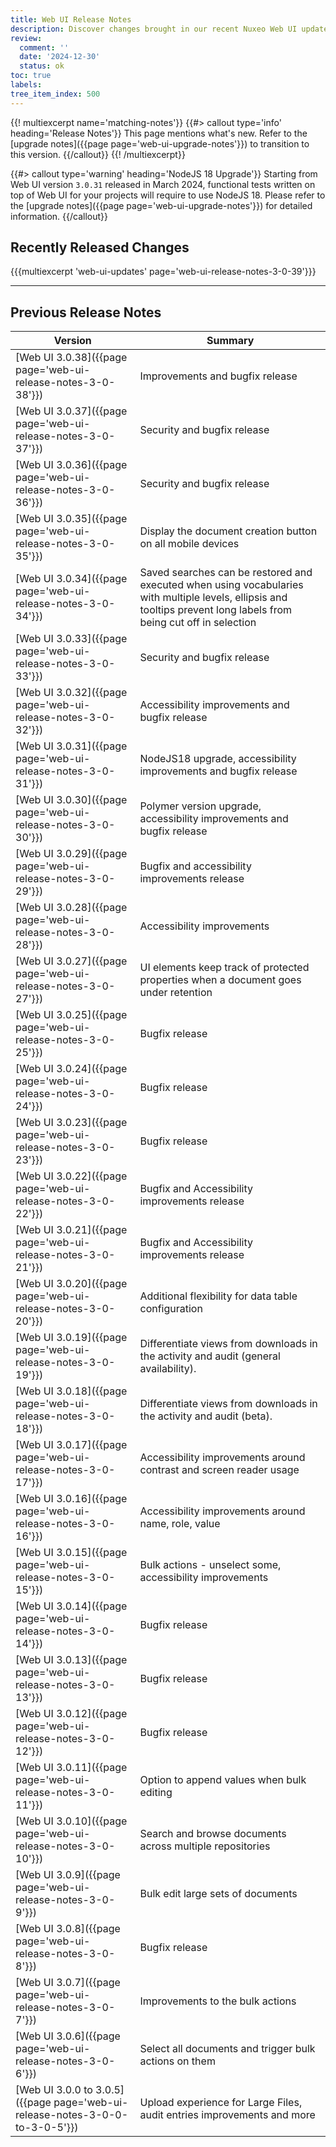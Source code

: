 ```yaml
---
title: Web UI Release Notes
description: Discover changes brought in our recent Nuxeo Web UI updates.
review:
  comment: ''
  date: '2024-12-30'
  status: ok
toc: true
labels:
tree_item_index: 500
---
```


{{! multiexcerpt name='matching-notes'}}
{{#> callout type='info' heading='Release Notes'}}
This page mentions what's new. Refer to the [upgrade notes]({{page page='web-ui-upgrade-notes'}}) to transition to this version.
{{/callout}}
{{! /multiexcerpt}}

{{#> callout type='warning' heading='NodeJS 18 Upgrade'}}
Starting from Web UI version `3.0.31` released in March 2024, functional tests written on top of Web UI for your projects will require to use NodeJS 18. Please refer to the [upgrade notes]({{page page='web-ui-upgrade-notes'}}) for detailed information.
{{/callout}}

## Recently Released Changes

{{{multiexcerpt 'web-ui-updates' page='web-ui-release-notes-3-0-39'}}}

---

## Previous Release Notes

<!-- | [Web UI 3.0.39]({{page page='web-ui-release-notes-3-0-39'}})                  | CSP changes and improvements release     | -->

| Version                                                                      | Summary                                                                              |
| ---------------------------------------------------------------------------- | ------------------------------------------------------------------------------------ |
| [Web UI 3.0.38]({{page page='web-ui-release-notes-3-0-38'}})                  | Improvements and bugfix release     |
| [Web UI 3.0.37]({{page page='web-ui-release-notes-3-0-37'}})                  | Security and bugfix release     |
| [Web UI 3.0.36]({{page page='web-ui-release-notes-3-0-36'}})                  | Security and bugfix release     |
| [Web UI 3.0.35]({{page page='web-ui-release-notes-3-0-35'}})                  | Display the document creation button on all mobile devices     |
| [Web UI 3.0.34]({{page page='web-ui-release-notes-3-0-34'}})                  |  Saved searches can be restored and executed when using vocabularies with multiple levels, ellipsis and tooltips prevent long labels from being cut off in selection        | 
| [Web UI 3.0.33]({{page page='web-ui-release-notes-3-0-33'}})                 | Security and bugfix release                                                          |
| [Web UI 3.0.32]({{page page='web-ui-release-notes-3-0-32'}})                 | Accessibility improvements and bugfix release                                        |
| [Web UI 3.0.31]({{page page='web-ui-release-notes-3-0-31'}})                 | NodeJS18 upgrade, accessibility improvements and bugfix release                      |
| [Web UI 3.0.30]({{page page='web-ui-release-notes-3-0-30'}})                 | Polymer version upgrade, accessibility improvements and bugfix release               |
| [Web UI 3.0.29]({{page page='web-ui-release-notes-3-0-29'}})                 | Bugfix and accessibility improvements release                                        |
| [Web UI 3.0.28]({{page page='web-ui-release-notes-3-0-28'}})                 | Accessibility improvements                                                           |
| [Web UI 3.0.27]({{page page='web-ui-release-notes-3-0-27'}})                 | UI elements keep track of protected properties when a document goes under retention  |
| [Web UI 3.0.25]({{page page='web-ui-release-notes-3-0-25'}})                 | Bugfix release                                                                       |
| [Web UI 3.0.24]({{page page='web-ui-release-notes-3-0-24'}})                 | Bugfix release                                                                       |
| [Web UI 3.0.23]({{page page='web-ui-release-notes-3-0-23'}})                 | Bugfix release                                                                       |
| [Web UI 3.0.22]({{page page='web-ui-release-notes-3-0-22'}})                 | Bugfix and Accessibility improvements release                                        |
| [Web UI 3.0.21]({{page page='web-ui-release-notes-3-0-21'}})                 | Bugfix and Accessibility improvements release                                        |
| [Web UI 3.0.20]({{page page='web-ui-release-notes-3-0-20'}})                 | Additional flexibility for data table configuration                                  |
| [Web UI 3.0.19]({{page page='web-ui-release-notes-3-0-19'}})                 | Differentiate views from downloads in the activity and audit (general availability). |
| [Web UI 3.0.18]({{page page='web-ui-release-notes-3-0-18'}})                 | Differentiate views from downloads in the activity and audit (beta).                 |
| [Web UI 3.0.17]({{page page='web-ui-release-notes-3-0-17'}})                 | Accessibility improvements around contrast and screen reader usage                   |
| [Web UI 3.0.16]({{page page='web-ui-release-notes-3-0-16'}})                 | Accessibility improvements around name, role, value                                  |
| [Web UI 3.0.15]({{page page='web-ui-release-notes-3-0-15'}})                 | Bulk actions - unselect some, accessibility improvements                             |
| [Web UI 3.0.14]({{page page='web-ui-release-notes-3-0-14'}})                 | Bugfix release                                                                       |
| [Web UI 3.0.13]({{page page='web-ui-release-notes-3-0-13'}})                 | Bugfix release                                                                       |
| [Web UI 3.0.12]({{page page='web-ui-release-notes-3-0-12'}})                 | Bugfix release                                                                       |
| [Web UI 3.0.11]({{page page='web-ui-release-notes-3-0-11'}})                 | Option to append values when bulk editing                                            |
| [Web UI 3.0.10]({{page page='web-ui-release-notes-3-0-10'}})                 | Search and browse documents across multiple repositories                             |
| [Web UI 3.0.9]({{page page='web-ui-release-notes-3-0-9'}})                   | Bulk edit large sets of documents                                                    |
| [Web UI 3.0.8]({{page page='web-ui-release-notes-3-0-8'}})                   | Bugfix release                                                                       |
| [Web UI 3.0.7]({{page page='web-ui-release-notes-3-0-7'}})                   | Improvements to the bulk actions                                                     |
| [Web UI 3.0.6]({{page page='web-ui-release-notes-3-0-6'}})                   | Select all documents and trigger bulk actions on them                                |
| [Web UI 3.0.0 to 3.0.5]({{page page='web-ui-release-notes-3-0-0-to-3-0-5'}}) | Upload experience for Large Files, audit entries improvements and more               |
